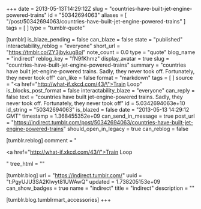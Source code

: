+++
date = 2013-05-13T14:29:12Z
slug = "countries-have-built-jet-engine-powered-trains"
id = "50342694063"
aliases = [ "/post/50342694063/countries-have-built-jet-engine-powered-trains" ]
tags = [ ]
type = "tumblr-quote"

[tumblr]
is_blaze_pending = false
can_blaze = false
state = "published"
interactability_reblog = "everyone"
short_url = "https://tmblr.co/ZY3jbykug8ol"
note_count = 0.0
type = "quote"
blog_name = "indirect"
reblog_key = "fN9fKhmz"
display_avatar = true
slug = "countries-have-built-jet-engine-powered-trains"
summary = "countries have built jet-engine-powered trains. Sadly, they never took off. Fortunately, they never took off"
can_like = false
format = "markdown"
tags = [ ]
source = "<a href=\"http://what-if.xkcd.com/43/\">Train Loop</a>"
is_blocks_post_format = false
interactability_blaze = "everyone"
can_reply = false
text = "countries have built jet-engine-powered trains. Sadly, they never took off. Fortunately, they never took off"
id = 5.0342694063e+10
id_string = "50342694063"
is_blazed = false
date = "2013-05-13 14:29:12 GMT"
timestamp = 1.368455352e+09
can_send_in_message = true
post_url = "https://indirect.tumblr.com/post/50342694063/countries-have-built-jet-engine-powered-trains"
should_open_in_legacy = true
can_reblog = false

[tumblr.reblog]
comment = "<p><a href=\"http://what-if.xkcd.com/43/\">Train Loop</a></p>"
tree_html = ""

[tumblr.blog]
url = "https://indirect.tumblr.com/"
uuid = "t:PgyUJU3SA2Klwyt81UWAwQ"
updated = 1.738205153e+09
can_show_badges = true
name = "indirect"
title = "indirect"
description = ""

[tumblr.blog.tumblrmart_accessories]
+++
